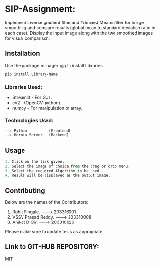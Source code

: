 # SIP-Assignment:

Implement inverse gradient filter and Trimmed Means filter for image smoothing and compare results (global mean to standard deviation ratio in each case). Display the input image along with the two smoothed images for visual comparison.

## Installation

Use the package manager [pip](https://pip.pypa.io/en/stable/) to install Libraries.

```bash
pip install Library-Name
```

### Libraries Used:
- Streamlit - For GUI .
- cv2 - (OpenCV-python).
- numpy - For manipulation of array.

### Technologies Used:
```bash
--> Python        - (Frontend)
--> Heroku Server - (Backend)
```
## Usage

```python
1. Click on the link given.
2. Select the image of choice from the drag or drop menu.
3. Select the required Algorithm to be used.
4. Result will be displayed as the output image.

```

## Contributing
Below are the names of the Contributors:
1. Rohit Pingale.               ---> 203316001
2. VSSV Prasad Reddy.           ---> 203310008
3. Aniket D Giri                ---> 203310026



Please make sure to update tests as appropriate.

## Link to GIT-HUB REPOSITORY:
[MIT](https://choosealicense.com/licenses/mit/)